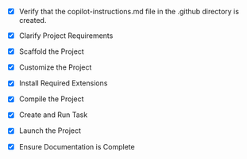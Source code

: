 <!-- Use this file to provide workspace-specific custom instructions to Copilot. For more details, visit https://code.visualstudio.com/docs/copilot/copilot-customization#_use-a-githubcopilotinstructionsmd-file -->
- [x] Verify that the copilot-instructions.md file in the .github directory is created.

- [x] Clarify Project Requirements
	<!-- Detroit Tigers roster app using public APIs, web-based application with date selection -->

- [x] Scaffold the Project
	<!-- Next.js project with TypeScript, Tailwind CSS, ESLint, App Router created -->

- [x] Customize the Project
	<!-- Created Detroit Tigers roster app with MLB API integration, date selector, and player cards -->

- [x] Install Required Extensions
	<!-- No additional extensions required beyond standard Next.js setup -->

- [x] Compile the Project
	<!-- Project built successfully with TypeScript types properly defined -->

- [x] Create and Run Task
	<!-- Development server task created and running on localhost:3000 -->

- [x] Launch the Project
	<!-- Development server is running at http://localhost:3000 -->

- [x] Ensure Documentation is Complete
	<!-- README.md updated with comprehensive project documentation -->
